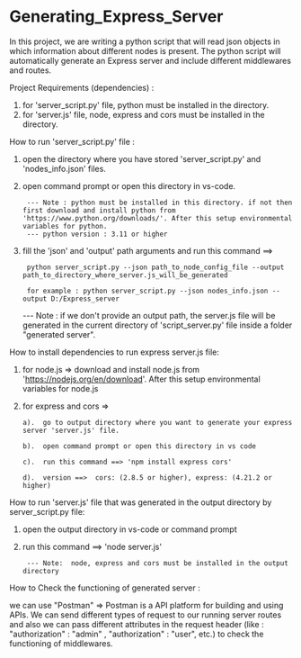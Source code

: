 # Generating_Express_Server
In this project, we are writing a python script that will read json objects in which information about different nodes is present. The python script will automatically generate an Express server and include different middlewares and routes.  

Project Requirements (dependencies) :
  1.  for 'server_script.py' file, python must be installed in the directory.
  2.  for 'server.js' file, node, express and cors must be installed in the directory.


How to run 'server_script.py' file :
  1. open the directory where you have stored 'server_script.py' and 'nodes_info.json' files.
  2. open command prompt or open this directory in vs-code.

          --- Note : python must be installed in this directory. if not then first download and install python from 'https://www.python.org/downloads/'. After this setup environmental variables for python.
          --- python version : 3.11 or higher 

     
  4. fill the 'json' and 'output' path arguments and run this command ==>
  
          python server_script.py --json path_to_node_config_file --output path_to_directory_where_server.js_will_be_generated

          for example : python server_script.py --json nodes_info.json --output D:/Express_server
       --- Note : if we don't provide an output path, the server.js file will be generated in the current directory of 'script_server.py' file inside a folder "generated server".


How to install dependencies to run express server.js file:
  1.  for node.js  => download and install node.js from 'https://nodejs.org/en/download'. After this setup environmental variables for node.js
  2.  for express and cors  =>
     
          a).  go to output directory where you want to generate your express server 'server.js' file.
      
          b).  open command prompt or open this directory in vs code 
      
          c).  run this command ==> 'npm install express cors'

          d).  version ==>  cors: (2.8.5 or higher), express: (4.21.2 or higher)
      

How to run 'server.js' file that was generated in the output directory by server_script.py file:
   1.  open the output directory in vs-code or command prompt
   2.  run this command ==>  'node server.js'

            --- Note:  node, express and cors must be installed in the output directory

How to Check the functioning of generated server :

  we can use "Postman" => Postman is a API platform for building and using APIs. We can send different types of request to our running server routes and also we can pass different attributes in the request header (like : "authorization" : "admin" , "authorization" : "user", etc.) to check the functioning of middlewares.

